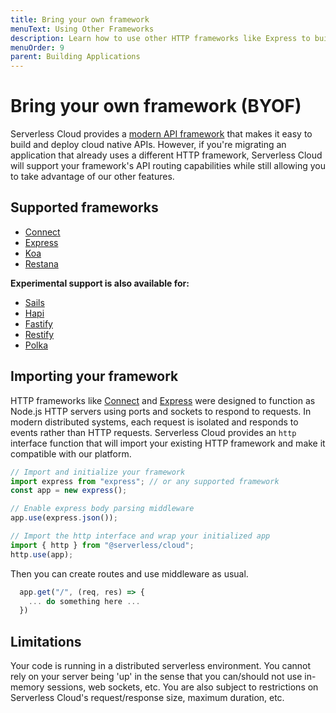 ```yaml
---
title: Bring your own framework
menuText: Using Other Frameworks
description: Learn how to use other HTTP frameworks like Express to build your apps.
menuOrder: 9
parent: Building Applications
---
```


# Bring your own framework (BYOF)

Serverless Cloud provides a [modern API framework](/cloud/docs/apps/api) that makes it easy to build and deploy cloud native APIs. However, if you're migrating an application that already uses a different HTTP framework, Serverless Cloud will support your framework's API routing capabilities while still allowing you to take advantage of our other features.

## Supported frameworks

- [Connect](https://github.com/senchalabs/connect)
- [Express](https://expressjs.com/)
- [Koa](https://koajs.com/)
- [Restana](https://github.com/BackendStack21/restana)

**Experimental support is also available for:**

- [Sails](https://sailsjs.com/)
- [Hapi](https://hapi.dev/)
- [Fastify](https://www.fastify.io/)
- [Restify](http://restify.com/)
- [Polka](https://github.com/lukeed/polka)

## Importing your framework

HTTP frameworks like [Connect](https://github.com/senchalabs/connect) and [Express](https://expressjs.com/) were designed to function as Node.js HTTP servers using ports and sockets to respond to requests. In modern distributed systems, each request is isolated and responds to events rather than HTTP requests. Serverless Cloud provides an `http` interface function that will import your existing HTTP framework and make it compatible with our platform.

```javascript
// Import and initialize your framework
import express from "express"; // or any supported framework
const app = new express();

// Enable express body parsing middleware
app.use(express.json());

// Import the http interface and wrap your initialized app
import { http } from "@serverless/cloud";
http.use(app);
```

Then you can create routes and use middleware as usual.

```javascript
  app.get("/", (req, res) => {
    ... do something here ...
  })
```

## Limitations

Your code is running in a distributed serverless environment. You cannot rely on your server being 'up' in the sense that you can/should not use in-memory sessions, web sockets, etc. You are also subject to restrictions on Serverless Cloud's request/response size, maximum duration, etc.
